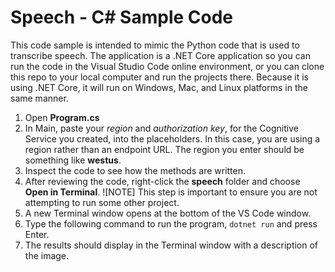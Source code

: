 # Speech - C# Sample Code

This code sample is intended to mimic the Python code that is used to transcribe speech. The application is a .NET Core application so you can run the code in the Visual Studio Code online environment, or you can clone this repo to your local computer and run the projects there.  Because it is using .NET Core, it will run on Windows, Mac, and Linux platforms in the same manner.

1. Open **Program.cs**
1. In Main, paste your *region* and *authorization key*, for the Cognitive Service you created, into the placeholders.  In this case, you are using a region rather than an endpoint URL.  The region you enter should be something like **westus**.
1. Inspect the code to see how the methods are written.
1. After reviewing the code, right-click the **speech** folder and choose **Open in Terminal**.
    ![NOTE] This step is important to ensure you are not attempting to run some other project.
1. A new Terminal window opens at the bottom of the VS Code window.
1. Type the following command to run the program, ```dotnet run``` and press Enter.
1. The results should display in the Terminal window with a description of the image.
